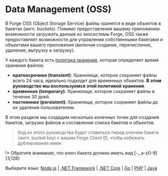 # Data Management (OSS)

В Forge OSS (Object Storage Service) файлы хранятся в виде объектов в бакетах (англ. buckets). Помимо предоставления вашему приложению возможности загружать данные из экосистемы Forge, OSS также предоставляет возможности для управления собственными бакетами и объектами вашего приложения (включая создание, перечисление, удаление, выгрузку и загрузку). 

У каждого бакета есть  [политика хранения](https://developer.autodesk.com/en/docs/data/v2/overview/retention-policy/), которая определяет время хранения файлов:

 - **краткосрочное (transient)**: Хранилище, которое сохраняет файлы всего 24 часа, идеально подходит для временных объектов. **В этом руководстве мы воспользуемся этой политикой хранения**.
 - **временное (temporary)**: Хранилище, которое сохраняет файлы в течение 30 дней.
 - **постоянное (persistent)**: Хранилище, которое сохраняет файлы до их удаления пользователем.

В этом разделе мы создадим несколько конечных точек для создания бакетов, загрузки файлов и составления списка бакетов и объектов.

> Код из этого руководства будет ставиться перед ключом бакета (англ. bucket key) с вашим Forge Client ID, чтобы избежать дублирования имен.

!> Обратите внимание, что ключ бакета должен иметь вид  [-_.a-z0-9]{3,128}
 
Выберите язык: [Node.js](datamanagement/oss/nodejs) | [.NET Framework](datamanagement/oss/net) | [.NET Core](datamanagement/oss/netcore) | [Go](datamanagement/oss/go) | [PHP](datamanagement/oss/php) | [Java](datamanagement/oss/java)

